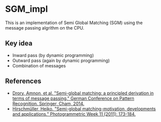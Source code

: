 # SGM_impl

This is an implementation of Semi Global Matching (SGM) using the message passing algrithm on the CPU.

## Key idea

- Inward pass (by dynamic programming)
- Outward pass (again by dynamic programming)
- Combination of messages

## References

- [Drory, Amnon, et al. "Semi-global matching: a principled derivation in terms of message passing." German Conference on Pattern Recognition. Springer, Cham, 2014.](https://link.springer.com/chapter/10.1007/978-3-319-11752-2_4)
- [Hirschmüller, Heiko. "Semi-global matching-motivation, developments and applications." Photogrammetric Week 11 (2011): 173-184.](http://elib.dlr.de/73119/)
